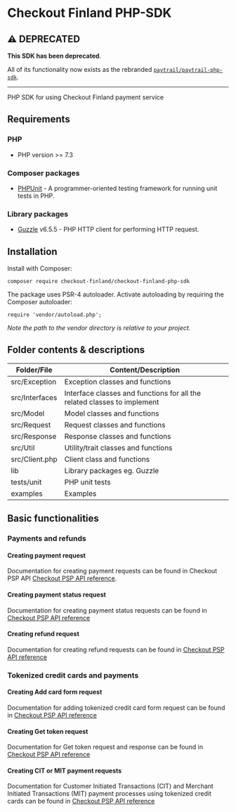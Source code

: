 # Checkout Finland PHP-SDK

## ⚠️ DEPRECATED

**This SDK has been deprecated**. 

All of its functionality now exists as the rebranded [`paytrail/paytrail-php-sdk`](https://github.com/paytrail/paytrail-php-sdk).
<hr/>

PHP SDK for using Checkout Finland payment service

## Requirements

### PHP

- PHP version >= 7.3

### Composer packages

- [PHPUnit](https://github.com/sebastianbergmann/phpunit) - A programmer-oriented testing framework for running unit tests in PHP.

### Library packages
- [Guzzle](https://github.com/guzzle/guzzle) v6.5.5 - PHP HTTP client for performing HTTP request.

## Installation

Install with Composer:

```
composer require checkout-finland/checkout-finland-php-sdk
```

The package uses PSR-4 autoloader. Activate autoloading by requiring the Composer autoloader:

```
require 'vendor/autoload.php';
```

_Note the path to the vendor directory is relative to your project._

## Folder contents & descriptions

| Folder/File | Content/Description |
| ------------- | ------------- |
| src/Exception  | Exception classes and functions  |
| src/Interfaces  | Interface classes and functions for all the related classes to implement  |
| src/Model  | Model classes and functions  |
| src/Request  | Request classes and functions  |
| src/Response  | Response classes and functions  |
| src/Util  | Utility/trait classes and functions  |
| src/Client.php  | Client class and functions  |
| lib | Library packages eg. Guzzle
| tests/unit  | PHP unit tests  |
| examples  | Examples  |

## Basic functionalities

### Payments and refunds

#### Creating payment request

Documentation for creating payment requests can be found in Checkout PSP API [Checkout PSP API reference](https://checkoutfinland.github.io/psp-api/#/?id=create).

#### Creating payment status request

Documentation for creating payment status requests can be found in [Checkout PSP API reference](https://checkoutfinland.github.io/psp-api/#/?id=get)

#### Creating refund request

Documentation for creating refund requests can be found in [Checkout PSP API reference](https://checkoutfinland.github.io/psp-api/#/?id=refund)

### Tokenized credit cards and payments

#### Creating Add card form request

Documentation for adding tokenized credit card form request can be found in [Checkout PSP API reference](https://checkoutfinland.github.io/psp-api/#/?id=adding-tokenizing-cards)

#### Creating Get token request

Documentation for Get token request and response can be found in [Checkout PSP API reference](https://checkoutfinland.github.io/psp-api/#/?id=get-token)

#### Creating CIT or MIT payment requests

Documentation for Customer Initiated Transactions (CIT) and Merchant Initiated Transactions (MIT) payment processes using tokenized credit cards can be found in [Checkout PSP API reference](https://checkoutfinland.github.io/psp-api/#/?id=charging-a-token)
